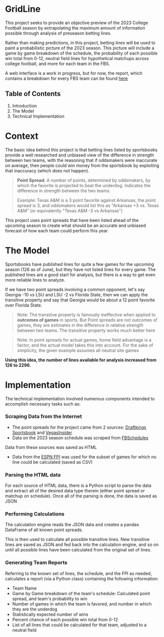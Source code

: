 # GridLine

This project seeks to provide an objective preview of the 2023 College Football season by extrapolating the maximum amount of information possible through analysis of preseason betting lines. 

Rather than making predictions, in this project, betting lines will be used to paint a probabilistic picture of the 2023 season. This picture will include a game by game breakdown of the schedule, the probability of each possible win total from 0-12, neutral field lines for hypothetical matchups across college football, and more for each team in the FBS.

A web interface is a work in progress, but for now, the report, which contains a breakdown for every FBS team can be found [here](fbs-reports.txt)

## Table of Contents

1. Introduction
2. The Model
3. Technical Implementation

# Context

The basic idea behind this project is that betting lines listed by sportsbooks provide a well researched and unbiased view of the difference in strength between two teams, with the reasoning that if oddsmakers were inaccurate on average, then people could win money from the sportsbook by exploiting that inaccuracy (which does not happen).

> __Point Spread:__ A number of points, determined by oddsmakers, by which the favorite is projected to beat the underdog. Indicates the difference in strength between the two teams.
> 
> Example: Texas A&M is a 3 point favorite against Arkansas, the point spread is 3, and oddsmakers would list this as "Arkansas +3 vs. Texas A&M" (or equivalently "Texas A&M -3 vs Arkansas")

This project uses point spreads that have been listed ahead of the upcoming season to create what should be an accurate and unbiased forecast of how each team could perform this year.

# The Model

Sportsbooks have published lines for quite a few games for the upcoming season (126 as of June), but they have not listed lines for every game. The published lines are a good start for analysis, but there is a way to get even more reliable lines to analyze. 

If we have two point spreads involving a common opponent, let's say Georgia -10 vs LSU and LSU -2 vs Florida State, then we can apply the transitive property and say that Georgia would be about a 12 point favorite over Florida State.

> Note: The transitive property is famously ineffective when applied to __outcomes of games__ in sports. But Point spreads are not outcomes of games, they are estimates in the difference in relative strength between two teams. The transitive property works much better here

> Note: In point spreads for actual games, home field advantage is a factor, and the actual model takes this into account. For the sake of simplicity, the given example assumes all neutral site games

**Using this idea, the number of lines available for analysis increased from 126 to 2296.**

# Implementation

The technical implementation involved numerous components intended to accomplish necessary tasks such as:

### Scraping Data from the Internet

- The point spreads for the project came from 2 sources: [Draftkings Sportsbook](https://sportsbook.draftkings.com/leagues/football/ncaaf) and [VegasInsider](https://www.vegasinsider.com/college-football/odds/las-vegas/)
- Data on the 2023 season schedule was scraped from [FBSchedules](https://fbschedules.com/)

Data from these sources was saved as HTML

- Data from the [ESPN FPI](https://www.espn.com/college-football/fpi) was used for the subset of games for which no line could be calculated (saved as CSV)

### Parsing the HTML data

For each source of HTML data, there is a Python script to parse the data and extract all of the desired data type therein (either point spread or matchup on schedule). Once all of the parsing is done, the data is saved as JSON

### Performing Calculations

The calculation engine reads the JSON data and creates a pandas DataFrame of all known point spreads.

This is then used to calculate all possible transitive lines. New transitive lines are saved as JSON and fed back into the calculation engine, and so on until all possible lines have been calculated from the original set of lines.

### Generating Team Reports

Referring to the known set of lines, the schedule, and the FPI as needed, calculates a report (via a Python class) containing the following information:

- Team Name
- Game by Game breakdown of the team's schedule: Calculated point spread, and team's probability to win
- Number of games in which the team is favored, and number in which they are the underdog
- Statistically expected number of wins
- Percent chance of each possible win total from 0-12
- List of all lines that could be calculated for that team, adjusted to a neutral field